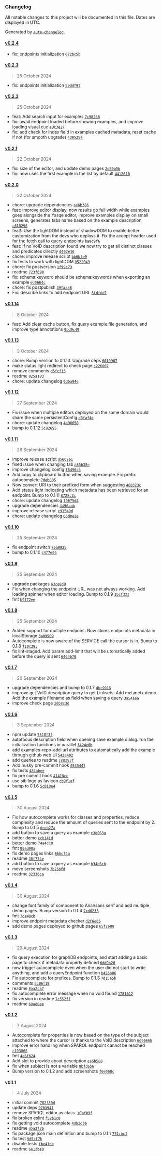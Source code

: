 ### Changelog

All notable changes to this project will be documented in this file. Dates are displayed in UTC.

Generated by [`auto-changelog`](https://github.com/CookPete/auto-changelog).

#### [v0.2.4](https://github.com/sib-swiss/sparql-editor/compare/v0.2.3...v0.2.4)

- fix: endpoints initialization [`672bc5b`](https://github.com/sib-swiss/sparql-editor/commit/672bc5b4e2fa77fc5966b2cbd52cce740998a8d6)

#### [v0.2.3](https://github.com/sib-swiss/sparql-editor/compare/v0.2.2...v0.2.3)

> 25 October 2024

- fix: endpoints initialization [`5eddf93`](https://github.com/sib-swiss/sparql-editor/commit/5eddf93f9decd92f5830f206dc1811085b4a0363)

#### [v0.2.2](https://github.com/sib-swiss/sparql-editor/compare/v0.2.1...v0.2.2)

> 25 October 2024

- feat: Add search input for examples [`7c98268`](https://github.com/sib-swiss/sparql-editor/commit/7c9826807d9c85f07daf3acd049434bfe707f9a2)
- fix: await endpoint loaded before showing examples, and improve loading visual cue [`a8c3e27`](https://github.com/sib-swiss/sparql-editor/commit/a8c3e2723dab28e41d893679f55f647a2f68aa58)
- fix: add check for index field in examples cached metadata, reset cache if not (for smooth upgrade) [`439525a`](https://github.com/sib-swiss/sparql-editor/commit/439525a0ebf7e93c365746d078462bda649da0eb)

#### [v0.2.1](https://github.com/sib-swiss/sparql-editor/compare/v0.2.0...v0.2.1)

> 22 October 2024

- fix: size of the editor, and update demo pages [`2c89a5b`](https://github.com/sib-swiss/sparql-editor/commit/2c89a5b1ca42ab7d8f5658f45b13a369acbf3a45)
- fix: now uses the first example in the list by default [`4412610`](https://github.com/sib-swiss/sparql-editor/commit/4412610c07ae616a7ac108be537e81e04f78c9ed)

#### [v0.2.0](https://github.com/sib-swiss/sparql-editor/compare/v0.1.14...v0.2.0)

> 22 October 2024

- chore: upgrade dependencies [`ae6b386`](https://github.com/sib-swiss/sparql-editor/commit/ae6b38627317375c01120500d4de5ba2ad7bb71b)
- feat: improve editor display, now results go full width while examples goes alongside the Yasqe editor, improve examples display on small screens, generates tabs name based on the example description [`c610296`](https://github.com/sib-swiss/sparql-editor/commit/c6102962befa7b1d7bf232d7b53c2f7fcb759031)
- feat!: Use the lightDOM instead of shadowDOM to enable better customization from the devs who deploys it. Fix the accept header used for the fetch call to query endpoints [`ba9d9f6`](https://github.com/sib-swiss/sparql-editor/commit/ba9d9f679133c14a58cb3a8fec7ca781c70b2f45)
- feat: If no VoID description found we now try to get all distinct classes and predicates directly [`d462e16`](https://github.com/sib-swiss/sparql-editor/commit/d462e168d03f1ce35d1c8e9c4e094d24c13225a6)
- chore: improve release script [`bb6bfe9`](https://github.com/sib-swiss/sparql-editor/commit/bb6bfe971a0b715f41767a189955a24cecf2dfba)
- fix tests to work with lightDOM [`0522049`](https://github.com/sib-swiss/sparql-editor/commit/052204928c3361f2a4e0287c7bdd67a325e85be9)
- chore: fix postversion [`1f99c73`](https://github.com/sib-swiss/sparql-editor/commit/1f99c73088d5ad403ab01ab0adf1cfca064200b3)
- readme [`723f690`](https://github.com/sib-swiss/sparql-editor/commit/723f69036454f69513ab67cbe11ac2ec5edb177d)
- fix: schema:keyword should be schema:keywords when exporting an example [`ed9664c`](https://github.com/sib-swiss/sparql-editor/commit/ed9664cd8bd3645ba42df6b59a4497cfb2dbc5db)
- chore: fix postpublish [`39faaa8`](https://github.com/sib-swiss/sparql-editor/commit/39faaa87f95641a20183a566859d4b4ff5bc1c54)
- Fix: describe links to add endpoint URL [`5fdfdd2`](https://github.com/sib-swiss/sparql-editor/commit/5fdfdd2b81be1049be0155cfd609d5b2d22c1727)

#### [v0.1.14](https://github.com/sib-swiss/sparql-editor/compare/v0.1.13...v0.1.14)

> 8 October 2024

- feat: Add clear cache button, fix query example file generation, and improve type annotations [`9bd9c49`](https://github.com/sib-swiss/sparql-editor/commit/9bd9c49209ed517e7bbacf616f7b7d4fd22190c2)

#### [v0.1.13](https://github.com/sib-swiss/sparql-editor/compare/v0.1.12...v0.1.13)

> 3 October 2024

- chore: Bump version to 0.1.13. Upgrade deps [`6010907`](https://github.com/sib-swiss/sparql-editor/commit/6010907e1e98a30eca73524484d5352b95d476de)
- make status light redirect to check page [`c226007`](https://github.com/sib-swiss/sparql-editor/commit/c226007d28d949be822295566626f6715d5da1e6)
- remove comments [`d5fcf15`](https://github.com/sib-swiss/sparql-editor/commit/d5fcf15aaaa1f514f007642687bc8a2d80b76f62)
- readme [`825a183`](https://github.com/sib-swiss/sparql-editor/commit/825a183f66e7ec3ba6bd92f74aab2446e2f1ce58)
- chore: update changelog [`6d5a94e`](https://github.com/sib-swiss/sparql-editor/commit/6d5a94e43c96c861739b3100524f734bbbb87c1e)

#### [v0.1.12](https://github.com/sib-swiss/sparql-editor/compare/v0.1.11...v0.1.12)

> 27 September 2024

- Fix issue when multiple editors deployed on the same domain would share the same persistentConfig [`d8faf4e`](https://github.com/sib-swiss/sparql-editor/commit/d8faf4e93a963a6a3e7549ecdb7b5df026981d1c)
- chore: update changelog [`4e98658`](https://github.com/sib-swiss/sparql-editor/commit/4e98658e14bb06d0afa6623d2c6b5cc6fb7831da)
- bump to 0.1.12 [`5c82695`](https://github.com/sib-swiss/sparql-editor/commit/5c826953dbd74061c4ae2b6b5d3b45d1a6cb14b6)

#### [v0.1.11](https://github.com/sib-swiss/sparql-editor/compare/v0.1.10...v0.1.11)

> 26 September 2024

- improve release script [`d560261`](https://github.com/sib-swiss/sparql-editor/commit/d560261e09d538261fdc2804181dc66829f97a03)
- fixed issue when changing tab [`a85b38e`](https://github.com/sib-swiss/sparql-editor/commit/a85b38e7de1b92c46ab7e866335f22a1607311f5)
- improve changelog config [`f5496c3`](https://github.com/sib-swiss/sparql-editor/commit/f5496c3db11451316cb60fb27b89ddf3395a4ae9)
- Add copy to clipboard button when saving example. Fix prefix autocomplete [`7deb835`](https://github.com/sib-swiss/sparql-editor/commit/7deb83573e27b34710ac5185bb5f72256bc143b5)
- Now convert URI to their prefixed form when suggesting [`460323c`](https://github.com/sib-swiss/sparql-editor/commit/460323c881ed5739eae0a160b50f8961307e95dc)
- Add status light indicating which metadata has been retrieved for an endpoint. Bump to 0.1.11 [`8728c3c`](https://github.com/sib-swiss/sparql-editor/commit/8728c3cdbb7087599f1e2290bbe4c7c50c8a9832)
- chore: update changelog [`19675d4`](https://github.com/sib-swiss/sparql-editor/commit/19675d4e00e8849cbf3942e7930d56afbf8e7ee6)
- upgrade dependencies [`4496aab`](https://github.com/sib-swiss/sparql-editor/commit/4496aabd8f111f2e15801bae1b05cf60eb99fea0)
- improve release script [`c91549d`](https://github.com/sib-swiss/sparql-editor/commit/c91549db6e946aa7d8d38664ac3b5a664b6e969c)
- chore: update changelog [`65d0e2e`](https://github.com/sib-swiss/sparql-editor/commit/65d0e2e461ecd65d3e3ef65a16c8f9700274a837)

#### [v0.1.10](https://github.com/sib-swiss/sparql-editor/compare/v0.1.9...v0.1.10)

> 25 September 2024

- fix endpoint switch [`76a0825`](https://github.com/sib-swiss/sparql-editor/commit/76a0825901740c4f4f292a545ca7493b84d94bcc)
- bump to 0.1.10 [`c477e64`](https://github.com/sib-swiss/sparql-editor/commit/c477e64a13e3b0dbb7c1b0ece21fde161e4a9da8)

#### [v0.1.9](https://github.com/sib-swiss/sparql-editor/compare/v0.1.8...v0.1.9)

> 25 September 2024

- upgrade packages [`63ce8d0`](https://github.com/sib-swiss/sparql-editor/commit/63ce8d06f1854ea52806bde80007a1ba58c98036)
- Fix when changing the endpoint URL was not always working. Add loading spinner when editor loading. Bump to 0.1.9 [`1bcf333`](https://github.com/sib-swiss/sparql-editor/commit/1bcf33348c2e3623943fd461ca7bdd6bfcd11b70)
- fmt [`b9772ee`](https://github.com/sib-swiss/sparql-editor/commit/b9772eeb77682190e9d6dd5631dd95569b6d51f4)

#### [v0.1.8](https://github.com/sib-swiss/sparql-editor/compare/v0.1.7...v0.1.8)

> 25 September 2024

- Added support for multiple endpoint. Now stores endpoints metadata in localStorage [`3a09509`](https://github.com/sib-swiss/sparql-editor/commit/3a09509e8888553befc345a2f0b0c15d9f518a87)
- Autocomplete is now aware of the SERVICE call the cursor is in. Bump to 0.1.8 [`f10c293`](https://github.com/sib-swiss/sparql-editor/commit/f10c293453033a91c69127bba524f63f1aa18111)
- fix lint-staged. Add param add-limit that will be utomatically added before the query is sent [`6464b70`](https://github.com/sib-swiss/sparql-editor/commit/6464b70583babe531e4152e4da2559f50169a15c)

#### [v0.1.7](https://github.com/sib-swiss/sparql-editor/compare/v0.1.6...v0.1.7)

> 20 September 2024

- upgrade dependencies and bump to 0.1.7 [`dbc9915`](https://github.com/sib-swiss/sparql-editor/commit/dbc99151d8b1cc83d8ca497b215b634eebb1c18d)
- improve get VoID description query to get Linksets. Add metanetx demo. Add the example filename as field when saving a query [`3a54aea`](https://github.com/sib-swiss/sparql-editor/commit/3a54aea16ca556e30f8b63150103a6b07ed8812e)
- improve check page [`20b8c3d`](https://github.com/sib-swiss/sparql-editor/commit/20b8c3d8e1187e9231ef1d6fe70e44ac62916ac2)

#### [v0.1.6](https://github.com/sib-swiss/sparql-editor/compare/v0.1.5...v0.1.6)

> 3 September 2024

- npm update [`7518f3f`](https://github.com/sib-swiss/sparql-editor/commit/7518f3f21320d4aec4add357900e904605e1891c)
- autofocus description field when opening save example dialog. run the initialization functions in parallel [`f424e6b`](https://github.com/sib-swiss/sparql-editor/commit/f424e6bee534b63c5b5ae77b1020209f1394c675)
- add examples-repo-add-url attributes to automatically add the example through github web UI [`542a402`](https://github.com/sib-swiss/sparql-editor/commit/542a4021ff0de7c28662f315bc60f0f6e7c460e4)
- add queries to readme [`c88383f`](https://github.com/sib-swiss/sparql-editor/commit/c88383fd03d868627635ac88c40dbacb14582066)
- Add husky pre-commit hook [`0535447`](https://github.com/sib-swiss/sparql-editor/commit/05354476f72b6dd9327812500d6f082a85c7e030)
- fix tests [`484abee`](https://github.com/sib-swiss/sparql-editor/commit/484abee366d14c0bbdc140b2bd7c3a967e421003)
- fix pre commit hook [`41418ce`](https://github.com/sib-swiss/sparql-editor/commit/41418cedfed07c88e6da16091ee1d9e72d4f99ca)
- use sib logo as favicon [`cb9f1af`](https://github.com/sib-swiss/sparql-editor/commit/cb9f1af4beb37a1cbd483a9bafdd0a8af6004a22)
- bump to 0.1.6 [`5c010e4`](https://github.com/sib-swiss/sparql-editor/commit/5c010e4dfdf7668b214768eb8bb8536902f0474c)

#### [v0.1.5](https://github.com/sib-swiss/sparql-editor/compare/v0.1.4...v0.1.5)

> 30 August 2024

- Fix how autocomplete works for classes and properties, reduce complexity and reduce the amount of queries sent to the endpoint by 2. Bump to 0.1.5 [`deeb27a`](https://github.com/sib-swiss/sparql-editor/commit/deeb27a89a6a04bb24013f7ac6d860045ba78e76)
- add button to save a query as example [`c3e063a`](https://github.com/sib-swiss/sparql-editor/commit/c3e063ae7fd7480a5ad85fd10ffcddb49464e486)
- better demo [`ccb141d`](https://github.com/sib-swiss/sparql-editor/commit/ccb141d26a2a322fabc359228559a5a272f79115)
- better demo [`74a4dc0`](https://github.com/sib-swiss/sparql-editor/commit/74a4dc01948351d0004efdbe235790df432561d0)
- fmt [`00ad98a`](https://github.com/sib-swiss/sparql-editor/commit/00ad98abfb88c52a8b5e89318a5070a145370585)
- fix demo pages links [`6bbcf4a`](https://github.com/sib-swiss/sparql-editor/commit/6bbcf4a030f8063ff97afc3ce7681c3c25d7ff0b)
- readme [`38f774e`](https://github.com/sib-swiss/sparql-editor/commit/38f774ef16fcf29511be6482fbaa900b5d6c9234)
- add button to save a query as example [`b34a6cb`](https://github.com/sib-swiss/sparql-editor/commit/b34a6cb7e5771110ff29c54e076a4da3e21c1b0e)
- move screenshots [`7b25bfd`](https://github.com/sib-swiss/sparql-editor/commit/7b25bfd40e16cd7a91392ae2a0c54022bee30b95)
- readme [`32336ca`](https://github.com/sib-swiss/sparql-editor/commit/32336ca1ed61e6066dcd3d467e584ba4b64a4505)

#### [v0.1.4](https://github.com/sib-swiss/sparql-editor/compare/v0.1.3...v0.1.4)

> 30 August 2024

- change font family of component to Arial/sans serif and add multiple demo pages. Bump version to 0.1.4 [`7cd6233`](https://github.com/sib-swiss/sparql-editor/commit/7cd62330566321c9f32027ac64e1a93564b920cc)
- fmt [`7da48cb`](https://github.com/sib-swiss/sparql-editor/commit/7da48cbe1baa68590c87b9efd0fa3fa3a37d6d06)
- improve endpoint metadata checker [`d2f6e65`](https://github.com/sib-swiss/sparql-editor/commit/d2f6e6518437de0b2fd7643fa3a4b37e814470fc)
- add demo pages deployed to github pages [`65f2e09`](https://github.com/sib-swiss/sparql-editor/commit/65f2e0943a838d44c0b551ebb8e3a04517541c1d)

#### [v0.1.3](https://github.com/sib-swiss/sparql-editor/compare/v0.1.2...v0.1.3)

> 29 August 2024

- fix query execution for graphDB endpoints, and start adding a basic page to check if metadata properly defined [`6dd9b20`](https://github.com/sib-swiss/sparql-editor/commit/6dd9b204c8e9eab6ca965c585248504c2da55155)
- now trigger autocomplete even when the user did not start to write anything, and add a queryEndpoint function [`b426b86`](https://github.com/sib-swiss/sparql-editor/commit/b426b863f9134554decde68edc9dec38b65d0eaa)
- Fix autocomplete for prefixes. Bump to 0.1.3 [`7d15a5b`](https://github.com/sib-swiss/sparql-editor/commit/7d15a5b434a96398426d5cbac023ac66a93f9120)
- comments [`5c06f18`](https://github.com/sib-swiss/sparql-editor/commit/5c06f187301982a73c9b65bd801a5ec97db461c9)
- readme [`8aa2ca7`](https://github.com/sib-swiss/sparql-editor/commit/8aa2ca7ff11c591a6e5c0e9fc4a10a6c8613e9bc)
- fix autocomplete error message when no void found [`1781612`](https://github.com/sib-swiss/sparql-editor/commit/1781612eea5d64f43a59fac7319ad9deba5f5334)
- fix version in readme [`7c552f1`](https://github.com/sib-swiss/sparql-editor/commit/7c552f17596dec1c2f1ea91cc1eec8752421de50)
- readme [`68ad0ee`](https://github.com/sib-swiss/sparql-editor/commit/68ad0ee8ee752befec028ff5f0b5ace517c397b6)

#### [v0.1.2](https://github.com/sib-swiss/sparql-editor/compare/v0.1.1...v0.1.2)

> 7 August 2024

- Autocomplete for properties is now based on the type of the subject attached to where the cursor is thanks to the VoID description [`6d6666b`](https://github.com/sib-swiss/sparql-editor/commit/6d6666b2ff2f02bd009aa3e131201381cb100576)
- improve error handling when SPARQL endpoint cannot be reached [`c103866`](https://github.com/sib-swiss/sparql-editor/commit/c103866e5d0f9fb998a8c318a353c6161ca7fb6f)
- fmt [`4e6f624`](https://github.com/sib-swiss/sparql-editor/commit/4e6f6247a841ce38ec3dac534ed81bc7339f782e)
- Add slot to provide about description [`ea6b588`](https://github.com/sib-swiss/sparql-editor/commit/ea6b588b67acdb001a055bad403141bad4813087)
- fix when subject is not a variable [`8bfd6b6`](https://github.com/sib-swiss/sparql-editor/commit/8bfd6b67347fa9499b91280f3afe022593f289ad)
- Bump version to 0.1.2 and add screenshots [`f6e968c`](https://github.com/sib-swiss/sparql-editor/commit/f6e968c1c8a98989d4d658471fff91ed697bb849)

#### v0.1.1

> 4 July 2024

- initial commit [`782f80d`](https://github.com/sib-swiss/sparql-editor/commit/782f80d5a5a8860a31772de07ffc848ffa854bc3)
- update deps [`9703941`](https://github.com/sib-swiss/sparql-editor/commit/9703941d0aa3008d42fcf1112c0a49bd9282c821)
- remove SPARQL editor as class. [`10af09f`](https://github.com/sib-swiss/sparql-editor/commit/10af09fd540bcf825f9b30b6f23266ebd58cb662)
- fix broken eslint [`f52b1c8`](https://github.com/sib-swiss/sparql-editor/commit/f52b1c8b289869f49e6abf104d46a1e716219d9a)
- fix getting void autocomplete [`4db2d36`](https://github.com/sib-swiss/sparql-editor/commit/4db2d36b9be330e18cf4ddcf9e5894e6e4cf7aa8)
- readme [`d5a2f3b`](https://github.com/sib-swiss/sparql-editor/commit/d5a2f3bf49b9029f021e4ee47b26695a903e2c7c)
- fix package.json main definition and bump to 0.1.1 [`774cbc1`](https://github.com/sib-swiss/sparql-editor/commit/774cbc15f42eeef408081b06c955e36ce0d7e811)
- fix test [`9d5cf7b`](https://github.com/sib-swiss/sparql-editor/commit/9d5cf7b88f7453a4f671e86d30c1638991b0ed14)
- disable tests [`fbe41de`](https://github.com/sib-swiss/sparql-editor/commit/fbe41de352d7b79d0621a82632cf90cb65562e17)
- readme [`6e13be0`](https://github.com/sib-swiss/sparql-editor/commit/6e13be06cc6ef176c0eeeb2640a14de3000d02b9)
